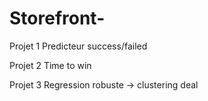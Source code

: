 # Storefront-

Projet 1
Predicteur success/failed 

Projet 2 
Time to win 

Projet 3 
Regression robuste -> clustering deal 
